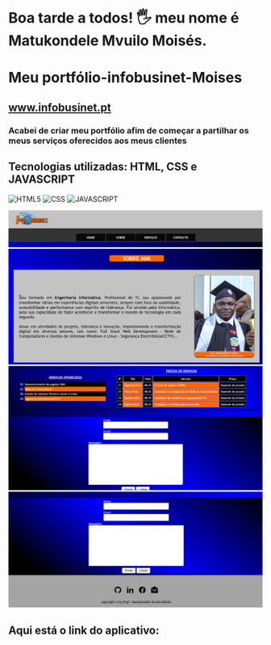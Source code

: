 # Boa tarde a todos! 🖐️ meu nome é Matukondele Mvuilo Moisés.

# Meu portfólio-infobusinet-Moises
## www.infobusinet.pt

### Acabei de criar meu portfólio afim de começar a partilhar os meus serviços oferecidos aos meus clientes

## Tecnologias utilizadas: HTML, CSS e JAVASCRIPT

![HTML5](https://img.shields.io/badge/html5-%23E34F26.svg?style=for-the-badge&logo=html5&logoColor=white)
![CSS](https://img.shields.io/badge/CSS-239120?&style=for-the-badge&logo=css3&logoColor=white)
![JAVASCRIPT](https://img.shields.io/badge/JavaScript-F7DF1E.svg?style=for-the-badge&logo=JavaScript&logoColor=black)

<div>
<img src="./img/print-1.png"></div>
<img src="./img/print-2.png"></div>
<img src="./img/print-3.png"></div>
<img src="./img/print-4.png"></div>

## Aqui está o link do aplicativo:


